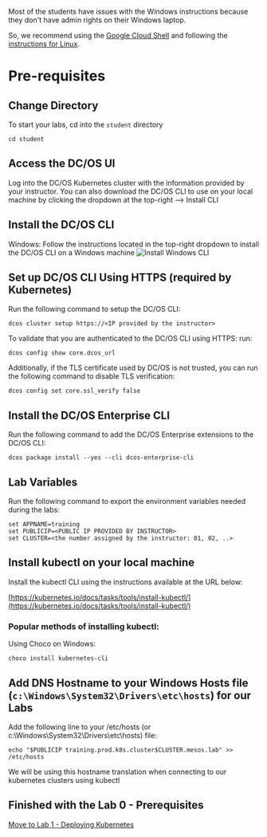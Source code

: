 Most of the students have issues with the Windows instructions because they don't have admin rights on their Windows laptop.

So, we recommend using the [Google Cloud Shell](https://console.cloud.google.com/cloudshell) and following the [instructions for Linux](https://github.com/djannot/dcos-kubernetes-training/blob/master/labs/linux-macOS/lab0_prerequisites.md).

# Pre-requisites

## Change Directory
To start your labs, cd into the `student` directory
```
cd student
```

## Access the DC/OS UI
Log into the DC/OS Kubernetes cluster with the information provided by your instructor. You can also download the DC/OS CLI to use on your local machine by clicking the dropdown at the top-right --> Install CLI

## Install the DC/OS CLI

Windows:
Follow the instructions located in the top-right dropdown to install the DC/OS CLI on a Windows machine
![Install Windows CLI](https://github.com/djannot/dcos-kubernetes-training/blob/master/images/lab0_1.png)

## Set up DC/OS CLI Using HTTPS (required by Kubernetes)
Run the following command to setup the DC/OS CLI:
```
dcos cluster setup https://<IP provided by the instructor>
```

To validate that you are authenticated to the DC/OS CLI using HTTPS: run:
```
dcos config show core.dcos_url
```

Additionally, if the TLS certificate used by DC/OS is not trusted, you can run the following command to disable TLS verification:
```
dcos config set core.ssl_verify false
```

## Install the DC/OS Enterprise CLI
Run the following command to add the DC/OS Enterprise extensions to the DC/OS CLI:

```
dcos package install --yes --cli dcos-enterprise-cli
```

## Lab Variables
Run the following command to export the environment variables needed during the labs:

```
set APPNAME=training
set PUBLICIP=<PUBLIC IP PROVIDED BY INSTRUCTOR>
set CLUSTER=<the number assigned by the instructor: 01, 02, ..>
```

## Install kubectl on your local machine
Install the kubectl CLI using the instructions available at the URL below:

[https://kubernetes.io/docs/tasks/tools/install-kubectl/](https://kubernetes.io/docs/tasks/tools/install-kubectl/)

### Popular methods of installing kubectl:

Using Choco on Windows:
```
choco install kubernetes-cli
```

## Add DNS Hostname to your Windows Hosts file (`c:\Windows\System32\Drivers\etc\hosts`) for our Labs
Add the following line to your /etc/hosts (or c:\Windows\System32\Drivers\etc\hosts) file:
```
echo "$PUBLICIP training.prod.k8s.cluster$CLUSTER.mesos.lab" >> /etc/hosts
```

We will be using this hostname translation when connecting to our kubernetes clusters using kubectl


## Finished with the Lab 0 - Prerequisites

[Move to Lab 1 - Deploying Kubernetes](https://github.com/djannot/dcos-kubernetes-training/blob/master/labs/windows_WIP/lab1_deploying_kubernetes.md)
